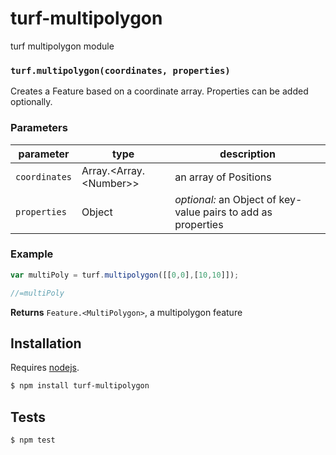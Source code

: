 # turf-multipolygon

turf multipolygon module


### `turf.multipolygon(coordinates, properties)`

Creates a Feature based on a
coordinate array. Properties can be added optionally.


### Parameters

| parameter     | type                         | description                                                   |
| ------------- | ---------------------------- | ------------------------------------------------------------- |
| `coordinates` | Array\.\<Array\.\<Number\>\> | an array of Positions                                         |
| `properties`  | Object                       | _optional:_ an Object of key-value pairs to add as properties |


### Example

```js
var multiPoly = turf.multipolygon([[0,0],[10,10]]);

//=multiPoly
```


**Returns** `Feature.<MultiPolygon>`, a multipolygon feature

## Installation

Requires [nodejs](http://nodejs.org/).

```sh
$ npm install turf-multipolygon
```

## Tests

```sh
$ npm test
```


